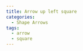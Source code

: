 ```yaml
---
title: Arrow up left square
categories:
  - Shape Arrows
tags:
  - arrow
  - square
---
```

